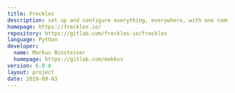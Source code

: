 ```yaml
---
title: Freckles
description: set up and configure everything, everywhere, with one command
homepage: https://freckles.io/
repository: https://gitlab.com/freckles-io/freckles
language: Python
developer:
  name: Markus Binsteiner
  homepage: https://gitlab.com/makkus
version: 6.0.0
layout: project
date: 2019-09-03
---
```

